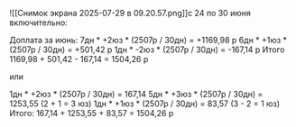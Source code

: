 ![[Снимок экрана 2025-07-29 в 09.20.57.png]]с 24 по 30 июня включительно:

Доплата за июнь:
7дн * +2юз * (2507р / 30дн) = +1169,98 р
6дн * +1юз * (2507р / 30дн) = +501,42 р
1дн * -2юз * (2507р / 30дн) = -167,14 р
Итого 1169,98 + 501,42 - 167,14 = 1504,26 р

или

1дн * +2юз * (2507р / 30дн) = 167,14
5дн * +3юз * (2507р / 30дн) = 1253,55 (2 + 1 = 3 юз)
1дн * +1юз * (2507р / 30дн) = 83,57 (3 - 2 = 1 юз)
Итого: 167,14 + 1253,55 + 83,57 = 1504,26 р